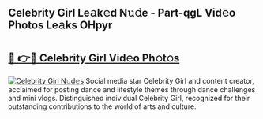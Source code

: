 ## Celebrity Girl Le𝚊k𝚎d N𝚞𝚍e - Part-qgL Vid𝚎o Photos Le𝚊ks OHpyr

# <h2><a href="http://fbeg7si.evod.top/?m=Celebrity+Girl">🔗 👉🔴 Celebrity Girl Vid𝚎o Ph𝚘t𝚘s</a></h2>

[![Celebrity Girl N𝚞d𝚎s](https://i.imgur.com/8V9OHl7.gif)](http://fbeg7si.evod.top/?m=Celebrity+Girl)
Social media star Celebrity Girl and content creator, acclaimed for posting dance and lifestyle themes through dance challenges and mini vlogs. Distinguished individual Celebrity Girl, recognized for their outstanding contributions to the world of arts and culture. 
